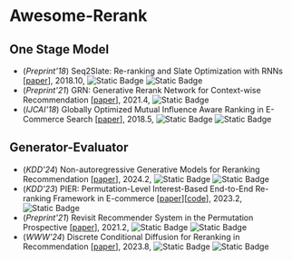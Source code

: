 # Awesome-Rerank
## One Stage Model
- (*Preprint'18*) Seq2Slate: Re-ranking and Slate Optimization with RNNs [[paper](https://arxiv.org/abs/1810.02019)], 2018.10, ![Static Badge](https://img.shields.io/badge/GenerativeModels-8A2BE2) ![Static Badge](https://img.shields.io/badge/RNN-4169E1)
- (*Preprint'21*) GRN: Generative Rerank Network for Context-wise Recommendation [[paper](https://arxiv.org/abs/2104.00860)], 2021.4, ![Static Badge](https://img.shields.io/badge/GenerativeModels-8A2BE2)
- (*IJCAI'18*) Globally Optimized Mutual Influence Aware Ranking in E-Commerce Search [[paper](https://arxiv.org/abs/1805.08524)], 2018.5, ![Static Badge](https://img.shields.io/badge/GenerativeModels-8A2BE2) ![Static Badge](https://img.shields.io/badge/RNN-4169E1)
## Generator-Evaluator
- (*KDD'24*) Non-autoregressive Generative Models for Reranking Recommendation [[paper](https://arxiv.org/abs/2402.06871)], 2024.2, ![Static Badge](https://img.shields.io/badge/GenerativeModels-8A2BE2) ![Static Badge](https://img.shields.io/badge/NonAutoregressiveModels-red)
- (*KDD'23*) PIER: Permutation-Level Interest-Based End-to-End Re-ranking Framework in E-commerce [[paper](https://arxiv.org/abs/2302.03487)][[code](https://github.com/Lemonace/PIER_code)], 2023.2, ![Static Badge](https://img.shields.io/badge/Transformer-fedcba)
- (*Preprint'21*) Revisit Recommender System in the Permutation Prospective [[paper](https://arxiv.org/abs/2102.12057)], 2021.2, ![Static Badge](https://img.shields.io/badge/BeamSearch-blue) ![Static Badge](https://img.shields.io/badge/RNN-4169E1)
- (*WWW'24*) Discrete Conditional Diffusion for Reranking in Recommendation [[paper](https://arxiv.org/abs/2308.06982)], 2023.8, ![Static Badge](https://img.shields.io/badge/GenerativeModels-8A2BE2) ![Static Badge](https://img.shields.io/badge/Diffusion-green)

